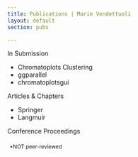 ```yaml
---
title: Publications | Marie Vendettuoli
layout: default
section: pubs 

---
```


<div id = "statement">
  <div id = "label">
    In Submission
  </div>
  <div id = "activities">
    <ul><li>Chromatoplots Clustering</li>
    <li>ggparallel</li>
    <li>chromatoplotsgui</li>
    </ul>
  </div>
  <div id = "label">
    Articles & Chapters
  </div>
  <div id = "activities">
    <ul><li>Springer</li>
    <li>Langmuir</li></ul>
  </div>
  <div id = "label">
    Conference Proceedings
  </div>
  <div id = "activities">
    <ul>
    </ul>
  </div>
  
   <div id = "intro_blurb" style="padding:5px;font-size:.85em;" >
*NOT peer-reviewed
   </div>
</div>
    
